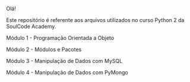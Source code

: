 Olá!

Este repositório é referente aos arquivos utilizados no curso Python 2 da SoulCode Academy.

Módulo 1 - Programação Orientada a Objeto

Módulo 2 - Módulos e Pacotes

Módulo 3 - Manipulação de Dados com MySQL

Módulo 4 - Manipulação de Dados com PyMongo

